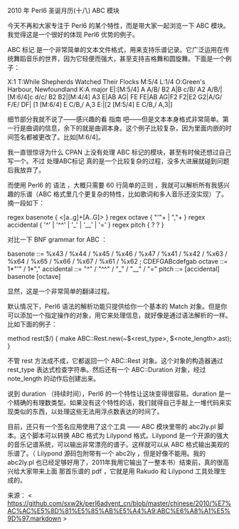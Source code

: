 2010 年 Perl6 圣诞月历(十八) ABC 模块

今天不再和大家专注于 Perl6 的某个特性，而是带大家一起浏览一下 ABC 模块。我觉得这是一个很好的体现 Perl6 优势的例子。

ABC 标记 是一个非常简单的文本文件格式，用来支持乐谱记录。它广泛运用在传统舞蹈音乐的世界，因为它轻便而强大，甚至支持吉格舞和圆旋舞。下面是一个例子：

X:1
T:While Shepherds Watched Their Flocks
M:5/4
L:1/4
O:Green's Harbour, Newfoundland
K:A major
E|:[M:5/4] A A/B/ B2 A|B c/B/ A2 A/B/|
[M:6/4]c d/c/ B2 B2|[M:4/4] A3 E|AB AG|
FE FE|AB AG|F2 F2|E2 G2|A/G/ F/E/ DF|
[1 [M:6/4] E C/B,/ A,3 E:|[2 [M:5/4] E C/B,/ A,3|]

细节部分我就不说了——感兴趣的看 指南 吧——但是文本本身格式非常简单。第一行是曲调的信息，余下的就是曲调本身。这个例子比较复杂，因为里面内嵌的时间签名都被更改了。比如[M:6/4]。

我一直很惊讶为什么 CPAN 上没有处理 ABC 标记的模块，甚至有时候还想过自己写一个。不过 处理ABC标记 真的是一个比较复杂的过程，没多大进展就碰到问题后我放弃了。

而使用 Perl6 的 语法 ，大概只需要 60 行简单的正则 ，我就可以解析所有我感兴趣的乐谱（ABC 格式里几个更复杂的特性，比如歌词和多人音乐还没实现）了。摘一段如下：

regex basenote { <[a..g]+[A..G]> }
regex octave { "'"+ | ","+ }
regex accidental { '^' | '^^' | '_' | '__' | '=' }
regex pitch { ?  ? }

对比一下 BNF grammar for ABC ：

basenote ::= %x43 / %x44 / %x45 / %x46 / %x47 / %x41 / %x42 / %x63 / %x64 / %x65 / %x66 / %x67 / %x61 / %x62 ; CDEFGABcdefgab
octave ::= 1*"'" / 1*","
accidental ::= "^" / "^^" / "_" / "__" / "="
pitch ::= [accidental] basenote [octave]

显然，这是一个非常简单的翻译过程。

默认情况下，Perl6 语法的解析功能只提供给你一个基本的 Match 对象。但是你可以添加一个指定操作的对象，用它来处理信息，就好像是通过语法解析的一样。比如下面的例子：

method rest($/) {
    make ABC::Rest.new(~$<rest_type>,
                       $<note_length>.ast);
}

不管 rest 方法成不成，它都返回一个 ABC::Rest 对象。这个对象的构造器通过 rest_type 表达式检查字符串。然后还有一个 ABC::Duration 对象，经过 note_length 的动作后创建出来。

说到 duration （持续时间），Perl6 的一个特性让这块变得很容易。duration 是一个精确的有理数类型。如果没有这个特性的话，我们就得自己手敲上一堆代码来实现类似的东西，以处理这些无法用浮点数表达的时间了。

目前，还只有一个签名应用使用了这个工具 —— ABC 模块里带的 abc2ly.pl 脚本。这个脚本可以转换 ABC 格式为 Lilypond 格式。Lilypond 是一个开源的强大的音乐记谱系统，可以输出非常漂亮的谱子。这样就可以从 ABC 格式输出美观的乐谱了。（ Lilypond 源码包附带有一个 abc2ly ，但是好像不能用。我的 abc2ly.pl 也已经足够好用了，2011年我用它输出了一整本书）结束前，真的很高兴给大家带来上面 那首乐谱的 pdf ，它就是用 Rakudo 和 Lilypond 工具处理生成的。

来源： < https://github.com/sxw2k/perl6advent_cn/blob/master/chinese/2010/%E7%AC%AC%E5%8D%81%E5%85%AB%E5%A4%A9:ABC%E6%A8%A1%E5%9D%97.markdown >  